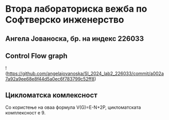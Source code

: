 # Втора лабораториска вежба по Софтверско инженерство
## Ангела Јованоска, бр. на индекс 226033
## Control Flow graph 
!(https://github.com/angelajovanoska/SI_2024_lab2_226033/commit/a002a7a92a9ee68e8f44d5a0ec6f783799c52ff8)
## Цикломатска комлексност
Со користење на оваа формула V(G)=E-N+2P, цикломатската комплексност е 9.
##
